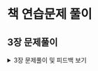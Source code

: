 # 책 연습문제 풀이 

## 3장 문제풀이
<details markdown="1">
<summary> 3장 문제풀이 및 피드백 보기 </summary>

<img src="./pic/3장 문제-1.jpg" width="400px" height="700px"></img> <br>
<img src="./pic/3장 문제-2.jpg" width="400px" height="700px"></img> <br>
<img src="./pic/3장 문제-3.jpg" width="400px" height="700px"></img> <br>
<img src="./pic/3장 문제-4.jpg" width="400px" height="700px"></img> <br>
<img src="./pic/3장 문제-5.jpg" width="400px" height="700px"></img> <br>
<img src="./pic/3장 문제-6.jpg" width="400px" height="700px"></img> <br>
<img src="./pic/3장 문제-7.jpg" width="400px" height="700px"></img> <br>
<img src="./pic/3장 문제-8.jpg" width="400px" height="700px"></img> <br>
<img src="./pic/3장 문제-9.jpg" width="400px" height="700px"></img> <br>

## 3장 문제 피드백

<img src="./pic/3장 문제 피드백-1.JPG" width="400px" height="700px"></img> <br>
<img src="./pic/3장 문제 피드백-2.JPG" width="400px" height="700px"></img> <br>
<img src="./pic/3장 문제 피드백-3.JPG" width="400px" height="700px"></img> <br>
<img src="./pic/3장 문제 피드백-4.JPG" width="400px" height="700px"></img> <br>

</details>